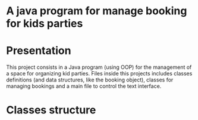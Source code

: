 # A java program for manage booking for kids parties

# Presentation 

This project consists in a Java program (using OOP) for the management of a space for organizing kid parties. Files inside this projects includes classes definitions (and data structures, like the booking object), classes for managing bookings and a main file to control the text interface.

# Classes structure